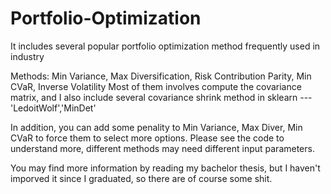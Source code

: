 # Portfolio-Optimization
It includes several popular portfolio optimization method frequently used in industry

Methods: Min Variance, Max Diversification, Risk Contribution Parity, Min CVaR, Inverse Volatility
Most of them involves compute the covariance matrix, and I also include several covariance shrink method in sklearn --- 'LedoitWolf','MinDet'

In addition, you can add some penality to Min Variance, Max Diver, Min CVaR to force them to select more options.
Please see the code to understand more, different methods may need different input parameters.

You may find more information by reading my bachelor thesis, but I haven't imporved it since I graduated, so there are of course some shit.

